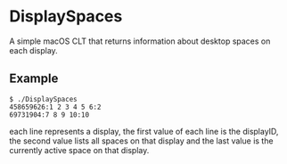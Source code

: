 # DisplaySpaces

A simple macOS CLT that returns information about desktop spaces on each
display.

## Example

```
$ ./DisplaySpaces
458659626:1 2 3 4 5 6:2
69731904:7 8 9 10:10
```

each line represents a display, the first value of each line is the displayID,
the second value lists all spaces on that display and the last value is the
currently active space on that display.
